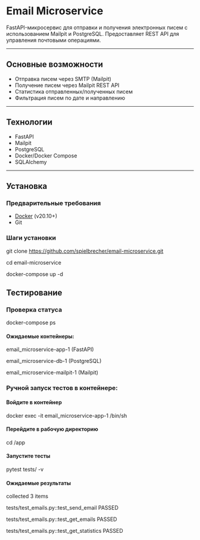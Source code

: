 # Email Microservice

FastAPI-микросервис для отправки и получения электронных писем с использованием Mailpit и PostgreSQL. Предоставляет REST API для управления почтовыми операциями.

---

## Основные возможности
- Отправка писем через SMTP (Mailpit)
- Получение писем через Mailpit REST API
- Статистика отправленных/полученных писем
- Фильтрация писем по дате и направлению

---

## Технологии
- FastAPI
- Mailpit
- PostgreSQL
- Docker/Docker Compose
- SQLAlchemy

---

## Установка

### Предварительные требования
- [Docker](https://www.docker.com/)  (v20.10+)
- Git

### Шаги установки

git clone https://github.com/spielbrecher/email-microservice.git

cd email-microservice

docker-compose up -d

## Тестирование

### Проверка статуса 

docker-compose ps

#### Ожидаемые контейнеры:

email_microservice-app-1 (FastAPI)

email_microservice-db-1 (PostgreSQL)

email_microservice-mailpit-1 (Mailpit)

### Ручной запуск тестов в контейнере:

#### Войдите в контейнер
docker exec -it email_microservice-app-1 /bin/sh

#### Перейдите в рабочую директорию
cd /app

#### Запустите тесты
pytest tests/ -v

#### Ожидаемые результаты
collected 3 items

tests/test_emails.py::test_send_email PASSED

tests/test_emails.py::test_get_emails PASSED

tests/test_emails.py::test_get_statistics PASSED
